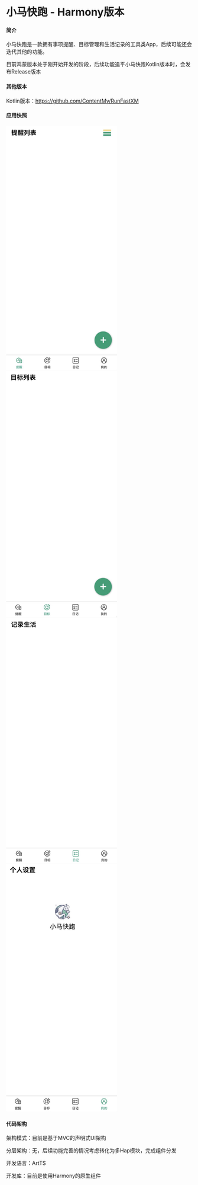 # 小马快跑 - Harmony版本

#### 简介

小马快跑是一款拥有事项提醒、目标管理和生活记录的工具类App，后续可能还会迭代其他的功能。

目前鸿蒙版本处于刚开始开发的阶段，后续功能追平小马快跑Kotlin版本时，会发布Release版本

#### 其他版本

Kotlin版本：https://github.com/ContentMy/RunFastXM

#### 应用快照

  <img src="screenshot/提醒列表.jpg" alt="提醒列表" width="300"/><img src="screenshot/目标列表.jpg" alt="目标列表" width="300"/> <img src="screenshot/记录生活.jpg" alt="记录生活" width="300"/> <img src="screenshot/个人设置.jpg" alt="个人设置" width="300"/>

#### 代码架构

架构模式：目前是基于MVC的声明式UI架构

分层架构：无，后续功能完善的情况考虑转化为多Hap模块，完成组件分发

开发语言：ArtTS

开发库：目前是使用Harmony的原生组件
